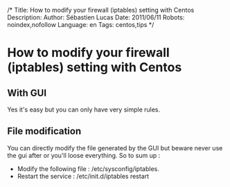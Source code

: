 /*
Title: How to modify your firewall (iptables) setting with Centos
Description: 
Author: Sébastien Lucas
Date: 2011/06/11
Robots: noindex,nofollow
Language: en
Tags: centos,tips
*/
# How to modify your firewall (iptables) setting with Centos

## With GUI
Yes it's easy but you can only have very simple rules.

## File modification

You can directly modify the file generated by the GUI but beware never use the gui after or you'll loose everything. So to sum up :

*	Modify the following file : /etc/sysconfig/iptables.
*	Restart the service : /etc/init.d/iptables restart








